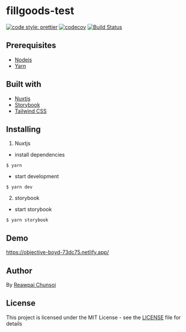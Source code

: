 # fillgoods-test

[![code style: prettier](https://img.shields.io/badge/code_style-prettier-ff69b4.svg)](#badge)
[![codecov](https://codecov.io/gh/Phaicom/fillgoods-test/branch/master/graph/badge.svg)](https://codecov.io/gh/Phaicom/fillgoods-test)
[![Build Status](https://travis-ci.org/Phaicom/fillgoods-test.svg?branch=master)](https://travis-ci.org/Phaicom/fillgoods-test)


## Prerequisites

- [Nodejs](https://nodejs.org/en/)
- [Yarn](https://yarnpkg.com/)

## Built with

- [Nuxtjs](https://nuxtjs.org/guide/)
- [Storybook](https://storybook.js.org/)
- [Tailwind CSS](https://tailwindcss.com/)

## Installing

1. Nuxtjs
- install dependencies
```
$ yarn
```
- start development
```
$ yarn dev
```

2. storybook
- start storybook
```
$ yarn storybook
```

## Demo
https://objective-boyd-73dc75.netlify.app/

## Author

By [Reawpai Chunsoi](https://github.com/phaicom/)

## License

This project is licensed under the MIT License - see the [LICENSE](LICENSE) file for details